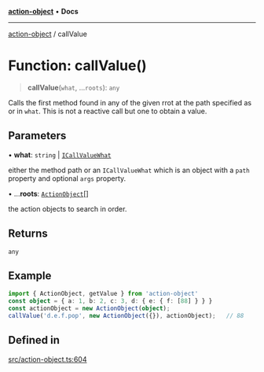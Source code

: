[**action-object**](../README.md) • **Docs**

***

[action-object](../globals.md) / callValue

# Function: callValue()

> **callValue**(`what`, ...`roots`): `any`

Calls the first method found in any of the given rrot at the path 
specified as or in `what`. This is not a reactive call but one to 
obtain a value.

## Parameters

• **what**: `string` \| [`ICallValueWhat`](../interfaces/ICallValueWhat.md)

either the method path or an `ICallValueWhat` which is an object 
with a `path` property and optional `args` property.

• ...**roots**: [`ActionObject`](../classes/ActionObject.md)[]

the action objects to search in order.

## Returns

`any`

## Example

```ts
import { ActionObject, getValue } from 'action-object'
const object = { a: 1, b: 2, c: 3, d: { e: { f: [88] } } }
const actionObject = new ActionObject(object);
callValue('d.e.f.pop', new ActionObject({}), actionObject);   // 88
```

## Defined in

[src/action-object.ts:604](https://github.com/mksunny1/action-object/blob/2f994729170d9fd3715cf0f4d8ea6de29c244fed/src/action-object.ts#L604)
